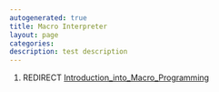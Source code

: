 ```yaml
---
autogenerated: true
title: Macro Interpreter
layout: page
categories: 
description: test description
---
```


1.  REDIRECT [Introduction\_into\_Macro\_Programming](Introduction_into_Macro_Programming)
